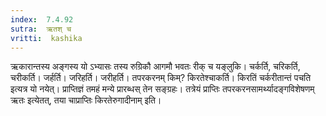 ```yaml
---
index:  7.4.92
sutra:  ऋतश् च
vritti:  kashika 
---
```


ऋकारान्तस्य अङ्गस्य यो ऽभ्यासः तस्य रुग्रिकौ आगमौ भवतः रीक् च यङ्लुकि। चर्कर्ति, चरिकर्ति, चरीकर्ति। जर्हर्ति। जरिहर्ति। जरीहर्ति। तपरकरनम् किम्? किरतेश्चाकर्ति। किरतिं चर्करीतान्तं पचति इत्यत्र यो नयेत्। प्राप्तिज्ञं तमहं मन्ये प्रारब्धस् तेन सङ्ग्रहः। तत्रेयं प्राप्तिः तपरकरनसामर्थ्यादङ्गविशेषणम् ऋतः इत्येतत्, तया चाप्राप्तिः किरतेरुगादीनाम् इति।

